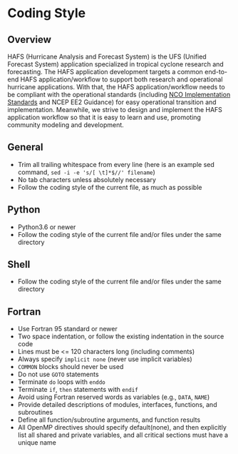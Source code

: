 # Coding Style

## Overview
HAFS (Hurricane Analysis and Forecast System) is the UFS (Unified Forecast
System) application specialized in tropical cyclone research and forecasting.
The HAFS application development targets a common end-to-end HAFS
application/workflow to support both research and operational hurricane
applications. With that, the HAFS application/workflow needs to be compliant
with the operational standards (including [NCO Implementation
Standards](https://www.nco.ncep.noaa.gov/idsb/implementation_standards/) and
NCEP EE2 Guidance) for easy operational transition and implementation.
Meanwhile, we strive to design and implement the HAFS application workflow so
that it is easy to learn and use, promoting community modeling and development.

## General

* Trim all trailing whitespace from every line (here is an example sed command, 
  `sed -i -e 's/[ \t]*$//' filename`)
* No tab characters unless absolutely necessary
* Follow the coding style of the current file, as much as possible

## Python

* Python3.6 or newer
* Follow the coding style of the current file and/or files under the same directory

## Shell

* Follow the coding style of the current file and/or files under the same directory

## Fortran

* Use Fortran 95 standard or newer
* Two space indentation, or follow the existing indentation in the source code
* Lines must be <= 120 characters long (including comments)
* Always specify `implicit none` (never use implicit variables)
* `COMMON` blocks should never be used
* Do not use `GOTO` statements
* Terminate `do` loops with `enddo`
* Terminate `if`, `then` statements with `endif`
* Avoid using Fortran reserved words as variables (e.g., `DATA`, `NAME`)
* Provide detailed descriptions of modules, interfaces, functions, and subroutines
* Define all function/subroutine arguments, and function results
* All OpenMP directives should specify default(none), and then explicitly list
  all shared and private variables, and all critical sections must have a unique name

